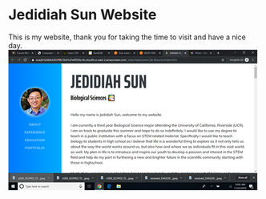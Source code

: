 
# Jedidiah Sun Website
This is my website, thank you for taking the time to visit and have a nice day.
![this is my web page](img/pipi.png)